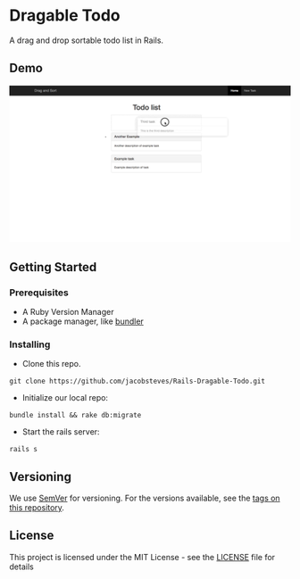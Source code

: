 # Dragable Todo
A drag and drop sortable todo list in Rails.

## Demo
![Demo gif](demo/dragAndSort.gif)

## Getting Started

### Prerequisites

* A Ruby Version Manager
* A package manager, like [bundler](http://bundler.io/)

### Installing

* Clone this repo.

```
git clone https://github.com/jacobsteves/Rails-Dragable-Todo.git
```

* Initialize our local repo: 
```
bundle install && rake db:migrate
```

* Start the rails server: 
```
rails s
```

## Versioning

We use [SemVer](http://semver.org/) for versioning. For the versions available, see the [tags on this repository](https://github.com/jacobsteves/Rails-Dragable-Todo/tags).

## License

This project is licensed under the MIT License - see the [LICENSE](LICENSE) file for details
